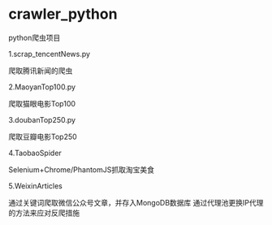 # crawler_python
python爬虫项目

1.scrap_tencentNews.py

爬取腾讯新闻的爬虫

2.MaoyanTop100.py

爬取猫眼电影Top100

3.doubanTop250.py

爬取豆瓣电影Top250

4.TaobaoSpider

Selenium+Chrome/PhantomJS抓取淘宝美食

5.WeixinArticles

通过关键词爬取微信公众号文章，并存入MongoDB数据库
通过代理池更换IP代理的方法来应对反爬措施
